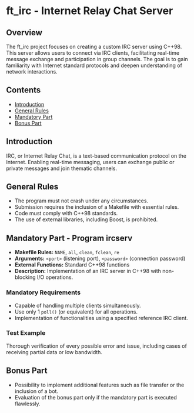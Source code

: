 # ft_irc - Internet Relay Chat Server

## Overview
The ft_irc project focuses on creating a custom IRC server using C++98. This server allows users to connect via IRC clients, facilitating real-time message exchange and participation in group channels. The goal is to gain familiarity with Internet standard protocols and deepen understanding of network interactions.

## Contents
- [Introduction](#introduction)
- [General Rules](#general-rules)
- [Mandatory Part](#mandatory-part)
- [Bonus Part](#bonus-part)

## Introduction
IRC, or Internet Relay Chat, is a text-based communication protocol on the Internet. Enabling real-time messaging, users can exchange public or private messages and join thematic channels.

## General Rules
- The program must not crash under any circumstances.
- Submission requires the inclusion of a Makefile with essential rules.
- Code must comply with C++98 standards.
- The use of external libraries, including Boost, is prohibited.

## Mandatory Part - Program ircserv
- **Makefile Rules:** `NAME`, `all`, `clean`, `fclean`, `re`
- **Arguments:** `<port>` (listening port), `<password>` (connection password)
- **External Functions:** Standard C++98 functions
- **Description:** Implementation of an IRC server in C++98 with non-blocking I/O operations.

### Mandatory Requirements
- Capable of handling multiple clients simultaneously.
- Use only 1 `poll()` (or equivalent) for all operations.
- Implementation of functionalities using a specified reference IRC client.

### Test Example
Thorough verification of every possible error and issue, including cases of receiving partial data or low bandwidth.

## Bonus Part
- Possibility to implement additional features such as file transfer or the inclusion of a bot.
- Evaluation of the bonus part only if the mandatory part is executed flawlessly.
